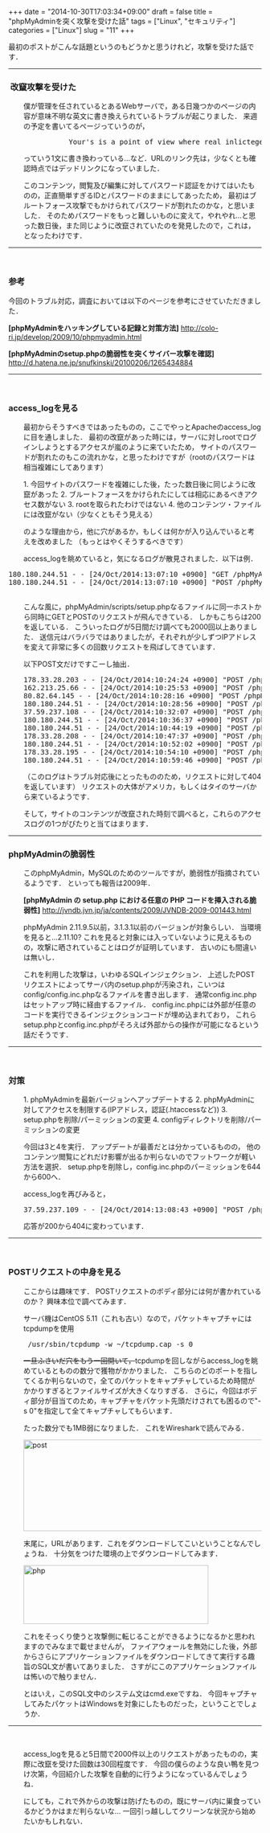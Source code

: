 +++
date = "2014-10-30T17:03:34+09:00"
draft = false
title = "phpMyAdminを突く攻撃を受けた話"
tags = ["Linux", "セキュリティ"]
categories = ["Linux"]
slug = "11"
+++

最初のポストがこんな話題というのもどうかと思うけれど，攻撃を受けた話です．

<hr />

<h3> 改竄攻撃を受けた</h3>
<p style="padding-left: 30px;">僕が管理を任されているとあるWebサーバで，ある日幾つかのページの内容が意味不明な英文に書き換えられているトラブルが起こりました．
来週の予定を書いてるページっていうのが，</p>

<pre class="" style="padding-left: 120px;">Your's is a point of view where real inlictegenle shines through. http://[URL]</pre>
<p style="padding-left: 30px;">っていう1文に書き換わっている…など．URLのリンク先は，少なくとも確認時点ではデッドリンクになっていました．</p>
<p style="padding-left: 30px;">このコンテンツ，閲覧及び編集に対してパスワード認証をかけてはいたものの，正直簡単すぎるIDとパスワードのままにしてあったため，
最初はブルートフォース攻撃でもかけられてパスワードが割れたのかな，と思いました．
そのためパスワードをもっと難しいものに変えて，やれやれ…と思った数日後，また同じように改竄されていたのを発見したので，これは，となったわけです．</p>
<p style="padding-left: 30px;"><!--more--></p>


<hr />

&nbsp;
<h3>参考</h3>
今回のトラブル対応，調査においては以下のページを参考にさせていただきました．

<strong>[phpMyAdminをハッキングしている記録と対策方法]</strong>
<a href="http://colo-ri.jp/develop/2009/10/phpmyadmin.html">http://colo-ri.jp/develop/2009/10/phpmyadmin.html</a>

<strong>[phpMyAdminのsetup.phpの脆弱性を突くサイバー攻撃を確認]</strong>
<a href="http://d.hatena.ne.jp/snufkinski/20100206/1265434884">http://d.hatena.ne.jp/snufkinski/20100206/1265434884</a>

<hr />

&nbsp;
<h3>access_logを見る</h3>
<p style="padding-left: 30px;">最初からそうすべきではあったものの，ここでやっとApacheのaccess_logに目を通しました．
最初の改竄があった時には，サーバに対しrootでログインしようとするアクセスが嵐のように来ていたため，
サイトのパスワードが割れたのもこの流れかな，と思ったわけですが（rootのパスワードは相当複雑にしてあります）</p>
<p style="padding-left: 30px;">1. 今回サイトのパスワードを複雑にした後，たった数日後に同じように改竄があった
2. ブルートフォースをかけられたにしては相応にあるべきアクセス数がない
3. rootを取られたわけではない
4. 他のコンテンツ・ファイルには改竄がない（少なくともそう見える）</p>
<p style="padding-left: 30px;">のような理由から，他に穴があるか，もしくは何かが入り込んでいると考えを改めました
（もっとはやくそうするべきです）</p>
<p style="padding-left: 30px;">access_logを眺めていると，気になるログが散見されました．以下は例．</p>

<pre class="">180.180.244.51 - - [24/Oct/2014:13:07:10 +0900] "GET /phpMyAdmin/scripts/setup.php HTTP/1.1" 200 11077 "-" "Mozilla/5.0 (compatible; MSIE 10.0; MSIE 8.0; Windows NT 6.1) Opera 7.01 [en]"
180.180.244.51 - - [24/Oct/2014:13:07:10 +0900] "POST /phpMyAdmin/scripts/setup.php HTTP/1.1" 200 18634 "http://[IP address]/phpMyAdmin/scripts/setup.php" "Mozilla/5.0 (compatible; MSIE 10.0; MSIE 8.0; Windows NT 6.1) Opera 7.01 [en]"

</pre>
<p class="" style="padding-left: 30px;">こんな風に，phpMyAdmin/scripts/setup.phpなるファイルに同一ホストから同時にGETとPOSTのリクエストが飛んできている．
しかもこちらは200を返している．
こういったログが5日間だけ調べても2000回以上ありました．
送信元はバラバラではありましたが，それぞれが少しずつIPアドレスを変えて非常に多くの回数リクエストを飛ばしてきています．</p>
<p class="" style="padding-left: 30px;">以下POST文だけですこーし抽出．</p>

<pre class="" style="padding-left: 30px;">178.33.28.203 - - [24/Oct/2014:10:24:24 +0900] "POST /phpMyAdmin/scripts/setup.php HTTP/1.1" 404 306 "http://[IP address]/phpMyAdmin/scripts/setup.php" "Mozilla/4.0 (compatible; MSIE 6.0; MSIE 5.5; Windows NT 5.1) Opera 7.01 [en]"
162.213.25.66 - - [24/Oct/2014:10:25:53 +0900] "POST /phpMyAdmin/scripts/setup.php HTTP/1.1" 404 306 "http://[IP address]/phpMyAdmin/scripts/setup.php" "Mozilla/4.0 (compatible; MSIE 6.0; MSIE 5.5; Windows NT 5.1) Opera 7.01 [en]" 
80.82.64.145 - - [24/Oct/2014:10:28:16 +0900] "POST /phpMyAdmin/scripts/setup.php HTTP/1.1" 404 306 "http://[IP address]/phpMyAdmin/scripts/setup.php" "Mozilla/4.0 (compatible; MSIE 6.0; MSIE 5.5; Windows NT 5.1) Opera 7.01 [en]" 
180.180.244.51 - - [24/Oct/2014:10:28:56 +0900] "POST /phpMyAdmin/scripts/setup.php HTTP/1.1" 404 306 "http://[IP address]/phpMyAdmin/scripts/setup.php" "Mozilla/5.0 (compatible; MSIE 10.0; MSIE 8.0; Windows NT 6.1) Opera 7.01 [en]" 
37.59.237.108 - - [24/Oct/2014:10:32:07 +0900] "POST /phpMyAdmin/scripts/setup.php HTTP/1.1" 404 306 "http://[IP address]/phpMyAdmin/scripts/setup.php" "Mozilla/4.0 (compatible; MSIE 6.0; MSIE 5.5; Windows NT 5.1) Opera 7.01 [en]" 
180.180.244.51 - - [24/Oct/2014:10:36:37 +0900] "POST /phpMyAdmin/scripts/setup.php HTTP/1.1" 404 306 "http://[IP address]/phpMyAdmin/scripts/setup.php" "Mozilla/5.0 (compatible; MSIE 10.0; MSIE 8.0; Windows NT 6.1) Opera 7.01 [en]" 
180.180.244.51 - - [24/Oct/2014:10:44:19 +0900] "POST /phpMyAdmin/scripts/setup.php HTTP/1.1" 404 306 "http://[IP address]/phpMyAdmin/scripts/setup.php" "Mozilla/5.0 (compatible; MSIE 10.0; MSIE 8.0; Windows NT 6.1) Opera 7.01 [en]" 
178.33.28.208 - - [24/Oct/2014:10:47:37 +0900] "POST /phpMyAdmin/scripts/setup.php HTTP/1.1" 404 306 "http://[IP address]/phpMyAdmin/scripts/setup.php" "Mozilla/4.0 (compatible; MSIE 6.0; MSIE 5.5; Windows NT 5.1) Opera 7.01 [en]" 
180.180.244.51 - - [24/Oct/2014:10:52:02 +0900] "POST /phpMyAdmin/scripts/setup.php HTTP/1.1" 404 306 "http://[IP address]/phpMyAdmin/scripts/setup.php" "Mozilla/5.0 (compatible; MSIE 10.0; MSIE 8.0; Windows NT 6.1) Opera 7.01 [en]" 
178.33.28.195 - - [24/Oct/2014:10:54:10 +0900] "POST /phpMyAdmin/scripts/setup.php HTTP/1.1" 404 306 "http://[IP address]/phpMyAdmin/scripts/setup.php\r" "Mozilla/4.0 (compatible; MSIE 6.0; MSIE 5.5; Windows NT 5.1) Opera 7.01 [en]" 
180.180.244.51 - - [24/Oct/2014:10:59:46 +0900] "POST /phpMyAdmin/scripts/setup.php HTTP/1.1" 404 306 "http://[IP address]/phpMyAdmin/scripts/setup.php" "Mozilla/5.0 (compatible; MSIE 10.0; MSIE 8.0; Windows NT 6.1) Opera 7.01 [en]"</pre>
<p class="" style="padding-left: 30px;">（このログはトラブル対応後にとったもののため，リクエストに対して404を返しています）
リクエストの大体がアメリカ，もしくはタイのサーバから来ているようです．</p>
<p class="" style="padding-left: 30px;">そして，サイトのコンテンツが改竄された時刻で調べると，これらのアクセスログの1つがぴたりと当てはまります．</p>


<hr />

<h3 class="">phpMyAdminの脆弱性</h3>
<p style="padding-left: 30px;">このphpMyAdmin，MySQLのためのツールですが，脆弱性が指摘されているようです．
といっても報告は2009年．</p>
<p style="padding-left: 30px;"><strong>[phpMyAdmin の setup.php における任意の PHP コードを挿入される脆弱性]</strong>
<a href="http://jvndb.jvn.jp/ja/contents/2009/JVNDB-2009-001443.html">http://jvndb.jvn.jp/ja/contents/2009/JVNDB-2009-001443.html</a></p>
<p style="padding-left: 30px;">phpMyAdmin 2.11.9.5以前，3.1.3.1以前のバージョンが対象らしい．
当環境を見ると…2.11.10?
これを見ると対象には入っていないように見えるものの，攻撃に晒されていることはログが証明しています．
古いのにも間違いは無いし．</p>
<p style="padding-left: 30px;">これを利用した攻撃は，いわゆるSQLインジェクション．
上述したPOSTリクエストによってサーバ内のsetup.phpが汚染され，こいつはconfig/config.inc.phpなるファイルを書き出します．
通常config.inc.phpはセットアップ時に経由するファイル．
config.inc.phpには外部が任意のコードを実行できるインジェクションコードが埋め込まれており，
これらsetup.phpとconfig.inc.phpがそろえば外部からの操作が可能になるという話だそうです．</p>


<hr />

&nbsp;
<h3>対策</h3>
<p style="padding-left: 30px;">1. phpMyAdminを最新バージョンへアップデートする
2. phpMyAdminに対してアクセスを制限する(IPアドレス，認証(.htaccessなど))
3. setup.phpを削除/パーミッションの変更
4. configディレクトリを削除/パーミッションの変更</p>
<p style="padding-left: 30px;">今回は3と4を実行．
アップデートが最善だとは分かっているものの，
他のコンテンツ閲覧にどれだけ影響が出るか判らないのでフットワークが軽い方法を選択．
setup.phpを削除し，config.inc.phpのパーミッションを644から600へ．</p>
<p style="padding-left: 30px;">access_logを再びみると，</p>

<pre style="padding-left: 30px;" class="">37.59.237.109 - - [24/Oct/2014:13:08:43 +0900] "POST /phpMyAdmin/scripts/setup.php HTTP/1.1" 404 306 "http://[IP address]/phpMyAdmin/scripts/setup.php" "Mozilla/4.0 (compatible; MSIE 6.0; MSIE 5.5; Windows NT 5.1) Opera 7.01 [en]"</pre>
<p style="padding-left: 30px;">応答が200から404に変わっています．</p>


<hr />

&nbsp;
<h3>POSTリクエストの中身を見る</h3>
<p style="padding-left: 30px;">ここからは趣味です．
POSTリクエストのボディ部分には何が書かれているのか？
興味本位で調べてみます．</p>
<p style="padding-left: 30px;">サーバ機はCentOS 5.11（これも古い）なので，パケットキャプチャにはtcpdumpを使用</p>

<pre style="padding-left: 30px;" class=""> /usr/sbin/tcpdump -w ~/tcpdump.cap -s 0</pre>
<p style="padding-left: 30px;"><del>一旦ふさいだ穴をもう一回開いて，</del>tcpdumpを回しながらaccess_logを眺めているとものの数分で獲物がかかりました．
こちらのどのポートを指してくるか判らないので，全てのパケットをキャプチャしているため時間がかかりすぎるとファイルサイズが大きくなりすぎる．
さらに，今回はボディ部分が目当てのため，キャプチャをパケット先頭だけされても困るので"-s 0"を指定して全てキャプチャしてもらいます．</p>
<p style="padding-left: 30px;">たった数分でも1MB弱になりました．
これをWiresharkで読んでみる．</p>
<p style="padding-left: 30px;"><a href="http://www.plan0213.com/wp-content/uploads/2014/10/post.jpg"><img class="alignnone  wp-image-13" src="http://www.plan0213.com/wp-content/uploads/2014/10/post.jpg" alt="post" width="561" height="182" /></a></p>
<p style="padding-left: 30px;">末尾に，URLがあります．これをダウンロードしてこいということなんでしょうね．
十分気をつけた環境の上でダウンロードしてみます．</p>
<p style="padding-left: 30px;"><a href="http://www.plan0213.com/wp-content/uploads/2014/10/php.jpg"><img class="alignnone  wp-image-14" src="http://www.plan0213.com/wp-content/uploads/2014/10/php.jpg" alt="php" width="368" height="117" /></a></p>
<p style="padding-left: 30px;">これをそっくり使うと攻撃側に転じることができるようになるかと思われますのでみなまで載せませんが，
ファイアウォールを無効にした後，外部からさらにアプリケーションファイルをダウンロードしてきて実行する趣旨のSQL文が書いてありました．
さすがにこのアプリケーションファイルは怖いので触りません．</p>
<p style="padding-left: 30px;">とはいえ，このSQL文中のシステム文はcmd.exeですね．
今回キャプチャしてみたパケットはWindowsを対象にしたものだった，ということでしょうか．</p>


<hr />

&nbsp;
<p style="padding-left: 30px;">access_logを見ると5日間で2000件以上のリクエストがあったものの，実際に改竄を受けた回数は30回程度です．
今回の僕らのような良い鴨を見つけ次第，今回紹介した攻撃を自動的に行うようになっているんでしょうね．</p>
<p style="padding-left: 30px;">にしても，これで外からの攻撃は防げたものの，既にサーバ内に巣食っているかどうかはまだ判らないな…
一回引っ越ししてクリーンな状況から始めたいかもしれない．</p>
